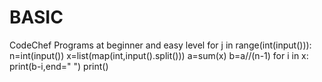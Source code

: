 # BASIC
CodeChef Programs at beginner and easy level
for j in range(int(input())):
    n=int(input())
    x=list(map(int,input().split()))
    a=sum(x)
    b=a//(n-1)
    for i in x:
        print(b-i,end=" ")
    print()
